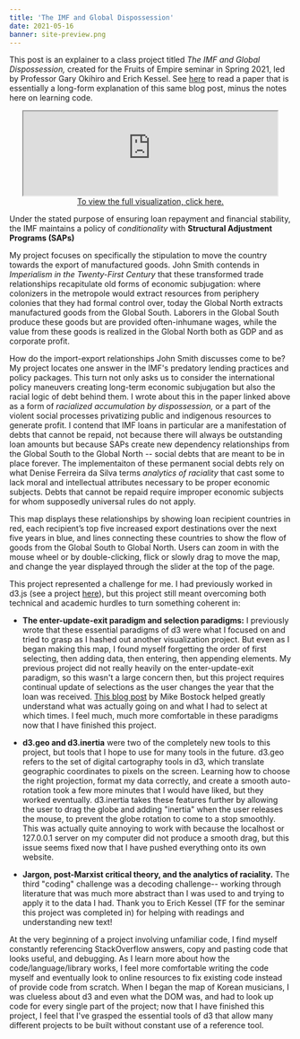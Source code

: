 ```yaml
---
title: 'The IMF and Global Dispossession'
date: 2021-05-16
banner: site-preview.png
---
```


This post is an explainer to a class project titled _The IMF
and Global Dispossession,_ created for the Fruits of Empire
seminar in Spring 2021, led by Professor Gary Okihiro and
Erich Kessel. See
[here](https://github.com/18kimn/imf_loans/raw/main/text/paper.pdf)
to read a paper that is essentially a long-form explanation
of this same blog post, minus the notes here on learning
code.

<p align="center">
  <iframe title="Website for senior project" src="https://imfdispossession.info" width="90%" height={800}>
  </iframe>
  <br />
  <a href="https://imfdispossession.info"> To view the full visualization, click here.</a>
</p>

Under the stated purpose of ensuring loan repayment and
financial stability, the IMF maintains a policy of
_conditionality_ with **Structural Adjustment Programs
(SAPs)**

My project focuses on specifically the stipulation to move
the country towards the export of manufactured goods. John
Smith contends in _Imperialism in the Twenty-First Century_
that these transformed trade relationships recapitulate old
forms of economic subjugation: where colonizers in the
metropole would extract resources from periphery colonies
that they had formal control over, today the Global North
extracts manufactured goods from the Global South. Laborers
in the Global South produce these goods but are provided
often-inhumane wages, while the value from these goods is
realized in the Global North both as GDP and as corporate
profit.

How do the import-export relationships John Smith discusses
come to be? My project locates one answer in the IMF's
predatory lending practices and policy packages. This turn
not only asks us to consider the international policy
maneuvers creating long-term economic subjugation but also
the racial logic of debt behind them. I wrote about this in
the paper linked above as a form of _racialized accumulation
by dispossession,_ or a part of the violent social processes
privatizing public and indigenous resources to generate
profit. I contend that IMF loans in particular are a
manifestation of debts that cannot be repaid, not because
there will always be outstanding loan amounts but because
SAPs create new dependency relationships from the Global
South to the Global North -- social debts that are meant to
be in place forever. The implementaiton of these permanent
social debts rely on what Denise Ferreira da Silva terms
_analytics of raciality_ that cast some to lack moral and
intellectual attributes necessary to be proper economic
subjects. Debts that cannot be repaid require improper
economic subjects for whom supposedly universal rules do not
apply.

This map displays these relationships by showing loan
recipient countries in red, each recipient’s top five
increased export destinations over the next five years in
blue, and lines connecting these countries to show the flow
of goods from the Global South to Global North. Users can
zoom in with the mouse wheel or by double-clicking, flick or
slowly drag to move the map, and change the year displayed
through the slider at the top of the page.

This project represented a challenge for me. I had
previously worked in d3.js (see a project
[here](korean-music-map.info)), but this project still meant
overcoming both technical and academic hurdles to turn
something coherent in:

- **The enter-update-exit paradigm and selection
  paradigms:** I previously wrote that these essential
  paradigms of d3 were what I focused on and tried to grasp
  as I hashed out another visualization project. But even as
  I began making this map, I found myself forgetting the
  order of first selecting, then adding data, then entering,
  then appending elements. My previous project did not
  really heavily on the enter-update-exit paradigm, so this
  wasn't a large concern then, but this project requires
  continual update of selections as the user changes the
  year that the loan was received.
  [This blog post](https://bost.ocks.org/mike/selection/) by
  Mike Bostock helped greatly understand what was actually
  going on and what I had to select at which times. I feel
  much, much more comfortable in these paradigms now that I
  have finished this project.

- **d3.geo and d3.inertia** were two of the completely new
  tools to this project, but tools that I hope to use for
  many tools in the future. d3.geo refers to the set of
  digital cartography tools in d3, which translate
  geographic coordinates to pixels on the screen. Learning
  how to choose the right projection, format my data
  correctly, and create a smooth auto-rotation took a few
  more minutes that I would have liked, but they worked
  eventually. d3.inertia takes these features further by
  allowing the user to drag the globe and adding "inertia"
  when the user releases the mouse, to prevent the globe
  rotation to come to a stop smoothly. This was actually
  quite annoying to work with because the localhost or
  127.0.0.1 server on my computer did not produce a smooth
  drag, but this issue seems fixed now that I have pushed
  everything onto its own website.

- **Jargon, post-Marxist critical theory, and the analytics
  of raciality.** The third "coding" challenge was a
  decoding challenge-- working through literature that was
  much more abstract than I was used to and trying to apply
  it to the data I had. Thank you to Erich Kessel (TF for
  the seminar this project was completed in) for helping
  with readings and understanding new text!

At the very beginning of a project involving unfamiliar
code, I find myself constantly referencing StackOverflow
answers, copy and pasting code that looks useful, and
debugging. As I learn more about how the
code/language/library works, I feel more comfortable writing
the code myself and eventually look to online resources to
fix existing code instead of provide code from scratch. When
I began the map of Korean musicians, I was clueless about d3
and even what the DOM was, and had to look up code for every
single part of the project; now that I have finished this
project, I feel that I've grasped the essential tools of d3
that allow many different projects to be built without
constant use of a reference tool.
